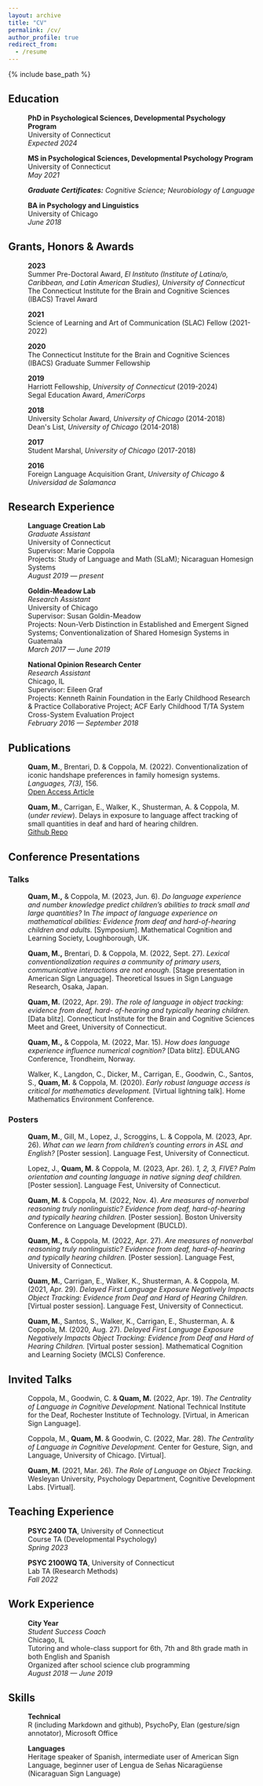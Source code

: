 ```yaml
---
layout: archive
title: "CV"
permalink: /cv/
author_profile: true
redirect_from:
  - /resume
---
```


{% include base_path %}

## Education

<p style="margin-left: 40px"><b>PhD in Psychological Sciences, Developmental Psychology Program</b>
<br>University of Connecticut
<br><i>Expected 2024</i></p>  

<p style="margin-left: 40px"><b>MS in Psychological Sciences, Developmental Psychology Program</b>
<br>University of Connecticut
<br><i>May 2021</i></p> 
 
<p style="margin-left: 40px"><i><b>Graduate Certificates:</b> Cognitive Science; Neurobiology of Language</i></p> 

<p style="margin-left: 40px"><b>BA in Psychology and Linguistics</b>
<br>University of Chicago
<br><i>June 2018</i></p>  

## Grants, Honors & Awards

<p style="margin-left: 40px"><b>2023</b>
<br>Summer Pre-Doctoral Award, <i>El Instituto (Institute of Latina/o, Caribbean, and Latin American Studies), University of Connecticut</i>
<br>The Connecticut Institute for the Brain and Cognitive Sciences (IBACS) Travel Award</p>

<p style="margin-left: 40px"><b>2021</b>
<br>Science of Learning and Art of Communication (SLAC) Fellow (2021-2022)</p>

<p style="margin-left: 40px"><b>2020</b>
<br>The Connecticut Institute for the Brain and Cognitive Sciences (IBACS) Graduate Summer Fellowship</p>

<p style="margin-left: 40px"><b>2019</b>
<br>Harriott Fellowship, <i>University of Connecticut</i> (2019-2024)
<br>Segal Education Award, <i>AmeriCorps</i></p>

<p style="margin-left: 40px"><b>2018</b>
<br>University Scholar Award, <i>University of Chicago</i> (2014-2018)
<br>Dean's List, <i>University of Chicago</i> (2014-2018)</p>

<p style="margin-left: 40px"><b>2017</b>
<br>Student Marshal, <i>University of Chicago</i> (2017-2018)</p>

<p style="margin-left: 40px"><b>2016</b>
<br>Foreign Language Acquisition Grant, <i>University of Chicago & Universidad de Salamanca</i></p>

## Research Experience

<p style="margin-left: 40px"><b>Language Creation Lab</b>
<br><i>Graduate Assistant</i>
<br> University of Connecticut
<br>Supervisor: Marie Coppola
<br>Projects: Study of Language and Math (SLaM); Nicaraguan Homesign Systems 
<br><i>August 2019 — present</i></p>    

<p style="margin-left: 40px"><b>Goldin-Meadow Lab</b>
<br><i>Research Assistant</i>
<br>University of Chicago
<br>Supervisor: Susan Goldin-Meadow
<br>Projects: Noun-Verb Distinction in Established and Emergent Signed Systems; Conventionalization of Shared Homesign Systems in Guatemala
<br><i>March 2017 — June 2019</i></p>

<p style="margin-left: 40px"><b>National Opinion Research Center</b>
<br><i>Research Assistant</i>
<br>Chicago, IL
<br>Supervisor: Eileen Graf
<br>Projects: Kenneth Rainin Foundation in the Early Childhood Research & Practice Collaborative Project; ACF Early Childhood T/TA System Cross-System Evaluation Project
<br><i>February 2016 — September 2018</i></p>

## Publications

<p style="margin-left: 40px"><b>Quam, M.</b>, Brentari, D. & Coppola, M. (2022). Conventionalization of iconic handshape preferences in family homesign systems. <i>Languages, 7(3),</i> 156.
<br><a href="https://www.mdpi.com/2226-471X/7/3/156" target="_blank">Open Access Article</a></p>

<p style="margin-left: 40px"><b>Quam, M.</b>, Carrigan, E., Walker, K., Shusterman, A. & Coppola, M. (<i>under review</i>). Delays in exposure to language affect tracking of small quantities in deaf and hard of hearing children.
<br><a href="https://github.com/madquam/Mr-Elephant/" target="_blank">Github Repo</a></p>

## Conference Presentations

### Talks

<p style="margin-left: 40px"><b>Quam, M.,</b> & Coppola, M. (2023, Jun. 6). <i>Do language experience and number knowledge predict children’s abilities to track small and large quantities?</i> In <i>The impact of language experience on mathematical abilities: Evidence from deaf and hard-of-hearing children and adults.</i> [Symposium]. Mathematical Cognition and Learning Society, Loughborough, UK.</p>

<p style="margin-left: 40px"><b>Quam, M.,</b> Brentari, D. & Coppola, M. (2022, Sept. 27). <i>Lexical conventionalization requires a community of primary users, communicative interactions are not enough.</i> [Stage presentation in American Sign Language]. Theoretical Issues in Sign Language Research, Osaka, Japan.</p>

<p style="margin-left: 40px"><b>Quam, M.</b> (2022, Apr. 29). <i>The role of language in object tracking: evidence from deaf, hard- of-hearing and typically hearing children.</i> [Data blitz]. Connecticut Institute for the Brain and Cognitive Sciences Meet and Greet, University of Connecticut.</p>

<p style="margin-left: 40px"><b>Quam, M.,</b> & Coppola, M. (2022, Mar. 15). <i>How does language experience influence numerical cognition?</i> [Data blitz]. EDULANG Conference, Trondheim, Norway.</p>

<p style="margin-left: 40px">Walker, K., Langdon, C., Dicker, M., Carrigan, E., Goodwin, C., Santos, S., <b>Quam, M.</b> & Coppola, M. (2020). <i>Early robust language access is critical for mathematics development.</i> [Virtual lightning talk]. Home Mathematics Environment Conference.</p>


### Posters

<p style="margin-left: 40px"><b>Quam, M.</b>, Gill, M., Lopez, J., Scroggins, L. & Coppola, M. (2023, Apr. 26). <i>What can we
learn from children’s counting errors in ASL and English?</i> [Poster session]. Language Fest, University of Connecticut.</p>

<p style="margin-left: 40px">Lopez, J., <b>Quam, M.</b> & Coppola, M. (2023, Apr. 26). <i>1, 2, 3, FIVE? Palm orientation and
counting language in native signing deaf children.</i> [Poster session]. Language Fest, University of Connecticut.</p>

<p style="margin-left: 40px"><b>Quam, M.</b> & Coppola, M. (2022, Nov. 4). <i>Are measures of nonverbal reasoning truly nonlinguistic? Evidence from deaf, hard-of-hearing and typically hearing children.</i> [Poster session]. Boston University Conference on Language Development (BUCLD).</p>

<p style="margin-left: 40px"><b>Quam, M.,</b> & Coppola, M. (2022, Apr. 27). <i>Are measures of nonverbal reasoning truly nonlinguistic? Evidence from deaf, hard-of-hearing and typically hearing children.</i> [Poster session]. Language Fest, University of Connecticut.</p>

<p style="margin-left: 40px"><b>Quam, M.</b>, Carrigan, E., Walker, K., Shusterman, A. & Coppola, M. (2021, Apr. 29). <i>Delayed First Language Exposure Negatively Impacts Object Tracking: Evidence from Deaf and Hard of Hearing Children.</i> [Virtual poster session]. Language Fest, University of Connecticut.</p>

<p style="margin-left: 40px"><b>Quam, M.</b>, Santos, S., Walker, K., Carrigan, E., Shusterman, A. & Coppola, M. (2020, Aug. 27). <i>Delayed First Language Exposure Negatively Impacts Object Tracking: Evidence from Deaf and Hard of Hearing Children.</i> [Virtual poster session]. Mathematical Cognition and Learning Society (MCLS) Conference.</p>

## Invited Talks

<p style="margin-left: 40px">Coppola, M., Goodwin, C. & <b>Quam, M.</b> (2022, Apr. 19). <i>The Centrality of Language in Cognitive Development.</i> National Technical Institute for the Deaf, Rochester Institute of Technology. [Virtual, in American Sign Language].</p>

<p style="margin-left: 40px">Coppola, M., <b>Quam, M.</b> & Goodwin, C. (2022, Mar. 28). <i>The Centrality of Language in Cognitive Development.</i> Center for Gesture, Sign, and Language, University of Chicago. [Virtual].</p>

<p style="margin-left: 40px"><b>Quam, M.</b> (2021, Mar. 26). <i>The Role of Language on Object Tracking.</i> Wesleyan University, Psychology Department, Cognitive Development Labs. [Virtual].</p>

## Teaching Experience

<p style="margin-left: 40px"><b>PSYC 2400 TA</b>, University of Connecticut
<br>Course TA (Developmental Psychology)
<br><i>Spring 2023</i></p>

<p style="margin-left: 40px"><b>PSYC 2100WQ TA</b>, University of Connecticut
<br>Lab TA (Research Methods)
<br><i>Fall 2022</i></p>

## Work Experience

<p style="margin-left: 40px"><b>City Year</b>
<br><i>Student Success Coach</i>
<br> Chicago, IL
<br>Tutoring and whole-class support for 6th, 7th and 8th grade math in both English and Spanish
<br>Organized after school science club programming
<br><i>August 2018 — June 2019</i></p>   

## Skills

<p style="margin-left: 40px"><b>Technical</b>
<br>R (including Markdown and github), PsychoPy, Elan (gesture/sign annotator), Microsoft Office</p>  

<p style="margin-left: 40px"><b>Languages</b>
<br>Heritage speaker of Spanish, intermediate user of American Sign Language, beginner user of Lengua de Señas Nicaragüense (Nicaraguan Sign Language)</p> 

